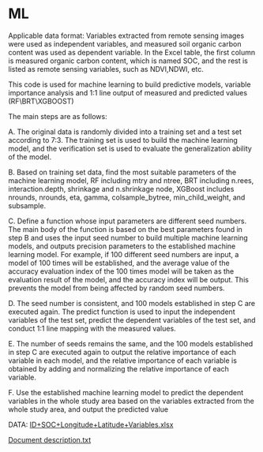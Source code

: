 # ML 
Applicable data format: Variables extracted from remote sensing images were used as independent variables, and measured soil organic carbon content was used as dependent variable. In the Excel table, the first column is measured organic carbon content, which is named SOC, and the rest is listed as remote sensing variables, such as NDVI,NDWI, etc.

This code is used for machine learning to build predictive models, variable importance analysis and 1:1 line output of measured and predicted values (RF\BRT\XGBOOST)

The main steps are as follows:

A.  The original data is randomly divided into a training set and a test set according to 7:3. The training set is used to build the machine learning model, and the verification set is used to evaluate the generalization ability of the model.

B.  Based on training set data, find the most suitable parameters of the machine learning model, RF including mtry and ntree, BRT including n.rees, interaction.depth, shrinkage and n.shrinkage node, XGBoost includes nrounds, nrounds, eta, gamma, colsample_bytree, min_child_weight, and subsample.

C. Define a function whose input parameters are different seed numbers. The main body of the function is based on the best parameters found in step B and uses the input seed number to build multiple machine learning models, and outputs precision parameters to the established machine learning model. For example, if 100 different seed numbers are input, a model of 100 times will be established, and the average value of the accuracy evaluation index of the 100 times model will be taken as the evaluation result of the model, and the accuracy index will be output. This prevents the model from being affected by random seed numbers.

D. The seed number is consistent, and 100 models established in step C are executed again. The predict function is used to input the independent variables of the test set, predict the dependent variables of the test set, and conduct 1:1 line mapping with the measured values.

E. The number of seeds remains the same, and the 100 models established in step C are executed again to output the relative importance of each variable in each model, and the relative importance of each variable is obtained by adding and normalizing the relative importance of each variable.

F. Use the established machine learning model to predict the dependent variables in the whole study area based on the variables extracted from the whole study area, and output the predicted value

DATA:
[ID+SOC+Longitude+Latitude+Variables.xlsx](https://github.com/user-attachments/files/16421744/ID%2BSOC%2BLongitude%2BLatitude%2BVariables.xlsx)

[Document description.txt](https://github.com/user-attachments/files/16154421/Document.description.txt)
